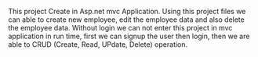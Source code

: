 This project Create in Asp.net mvc Application.
Using this project files we can able to create new employee, edit the employee data and also delete the employee data.
Without login we can not enter this project in mvc application in run time, first we can signup the user then login, then we are able to CRUD (Create, Read, UPdate, Delete) operation. 
